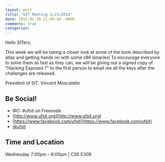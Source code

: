 ```yaml
---
layout: post
title: "SIT Meeting 1/21/2015"
date: 2015-01-20 21:49:44 -0800
comments: true
categories: 
---
```


Hello SITers,

This week we will be taking a closer look at some of the tools described by atlas and getting hands on with some x86 binaries! To encourage everyone to solve them as fast as they can, we will be giving out a signed copy of "Hacking Exposed 7" to the first person to email me all the keys after the challenges are released.

President of SIT, Vincent Moscatello

## Be Social!

   - IRC: #ufsit on Freenode
   - [http://www.ufsit.org](http://www.ufsit.org)
   - [https://www.facebook.com/ufsit](https://www.facebook.com/ufsit)
   - [@ufsit](https://twitter.com/ufsit)

## Time and Location

Wednesday 7:00pm – 8:00pm | CSE E309
